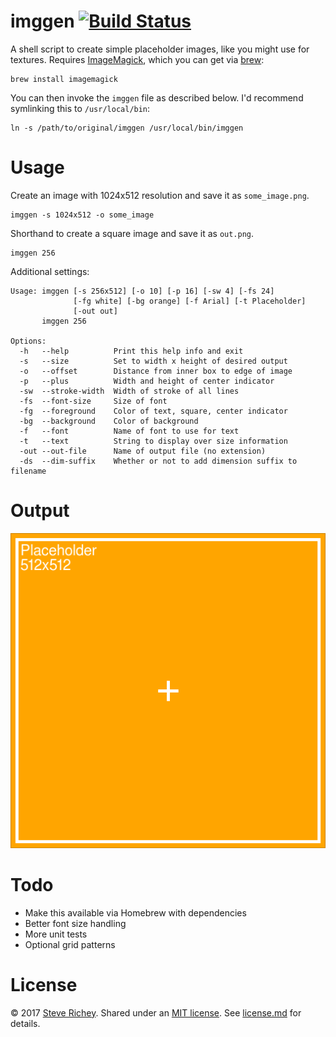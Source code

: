 # imggen [![Build Status](https://travis-ci.org/steverichey/imggen.svg?branch=master)](https://travis-ci.org/steverichey/imggen)

A shell script to create simple placeholder images, like you might use for textures. Requires [ImageMagick](https://www.imagemagick.org/script/index.php), which you can get via [brew](https://brew.sh):

```
brew install imagemagick
```

You can then invoke the `imggen` file as described below. I'd recommend symlinking this to `/usr/local/bin`:
```
ln -s /path/to/original/imggen /usr/local/bin/imggen
```

# Usage

Create an image with 1024x512 resolution and save it as `some_image.png`.
```
imggen -s 1024x512 -o some_image
```

Shorthand to create a square image and save it as `out.png`.
```
imggen 256
```

Additional settings:
```
Usage: imggen [-s 256x512] [-o 10] [-p 16] [-sw 4] [-fs 24]
              [-fg white] [-bg orange] [-f Arial] [-t Placeholder]
              [-out out]
       imggen 256

Options:
  -h   --help          Print this help info and exit
  -s   --size          Set to width x height of desired output
  -o   --offset        Distance from inner box to edge of image
  -p   --plus          Width and height of center indicator
  -sw  --stroke-width  Width of stroke of all lines
  -fs  --font-size     Size of font
  -fg  --foreground    Color of text, square, center indicator
  -bg  --background    Color of background
  -f   --font          Name of font to use for text
  -t   --text          String to display over size information
  -out --out-file      Name of output file (no extension)
  -ds  --dim-suffix    Whether or not to add dimension suffix to filename
```

# Output

![Sample image](./test_input/placeholder_512x512.png)

# Todo

* Make this available via Homebrew with dependencies
* Better font size handling
* More unit tests
* Optional grid patterns

# License

&copy; 2017 [Steve Richey](https://github.com/steverichey). Shared under an [MIT license](https://en.wikipedia.org/wiki/MIT_License). See [license.md](./license.md) for details.
